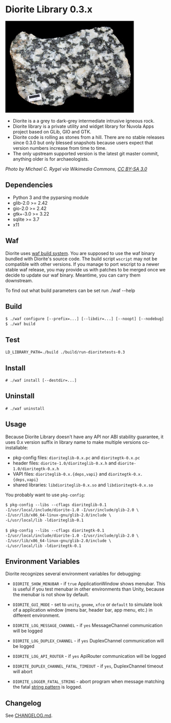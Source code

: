 Diorite Library 0.3.x
=====================

![Diorite stone](diorite.jpg)

 * Diorite is a a grey to dark-grey intermediate intrusive igneous rock.
 * Diorite library is a private utility and widget library for Nuvola Apps project based on GLib, GIO and GTK.
 * Diorite code is rolling as stones from a hill. There are no stable releases since 0.3.0 but only blessed
   snapshots because users expect that version numbers increase from time to time.
 * The only upstream supported version is the latest git master commit, anything older is for archaeologists.

*Photo by Michael C. Rygel via Wikimedia Commons, [CC BY-SA 3.0](http://creativecommons.org/licenses/by-sa/3.0/deed.en)*

Dependencies
------------

  - Python 3 and the pyparsing module
  - glib-2.0 >= 2.42
  - gio-2.0 >= 2.42
  - gtk+-3.0 >= 3.22
  - sqlite >= 3.7
  - x11


Waf
---

Diorite uses [waf build system](https://waf.io). You are supposed to use the waf binary bundled with
Diorite's source code. The build script `wscript` may not be compatible with other versions. If you manage
to port wscript to a newer stable waf release, you may provide us with patches to be merged once we decide
to update our waf binary. Meantime, you can carry them downstream.

To find out what build parameters can be set run ./waf --help 

Build
-----

    $ ./waf configure [--prefix=...] [--libdir=...] [--noopt] [--nodebug]
    $ ./waf build

Test
----

    LD_LIBRARY_PATH=./build ./build/run-dioritetests-0.3

Install
-------

    # ./waf install [--destdir=...]
    
Uninstall
---------

    # ./waf uninstall

Usage
-----

Because Diorite Library doesn't have any API nor ABI stability guarantee,
it uses 0.x version suffix in library name to make multiple versions co-installable:

  * pkg-config files: ``dioriteglib-0.x.pc`` and ``dioritegtk-0.x.pc``
  * header files: ``diorite-1.0/dioriteglib-0.x.h`` and ``diorite-1.0/dioritegtk-0.x.h``
  * VAPI files: ``dioriteglib-0.x.{deps,vapi}`` and ``dioritegtk-0.x.{deps,vapi}``
  * shared libraries: ``libdioriteglib-0.x.so`` and ``libdioritegtk-0.x.so``

You probably want to use ``pkg-config``:

    $ pkg-config --libs --cflags dioriteglib-0.1
    -I/usr/local/include/diorite-1.0 -I/usr/include/glib-2.0 \
    -I/usr/lib/x86_64-linux-gnu/glib-2.0/include \
    -L/usr/local/lib -ldioriteglib-0.1
    
    $ pkg-config --libs --cflags dioritegtk-0.1
    -I/usr/local/include/diorite-1.0 -I/usr/include/glib-2.0 \
    -I/usr/lib/x86_64-linux-gnu/glib-2.0/include \
    -L/usr/local/lib -ldioritegtk-0.1

Environment Variables
---------------------

Diorite recognizes several environment variables for debugging:

  * `DIORITE_SHOW_MENUBAR` - if `true` ApplicationWindow shows menubar. This is useful if you test
    menubar in other environments than Unity, because the menubar is not show by default.
 
  * `DIORITE_GUI_MODE` - set to `unity`, `gnome`, `xfce` or `default` to simulate look of
    a application window (menu bar, header bar, app menu, etc.) in different environment.
  
  * `DIORITE_LOG_MESSAGE_CHANNEL` - if `yes` MessageChannel communication will be logged
  * `DIORITE_LOG_DUPLEX_CHANNEL` - if `yes` DuplexChannel communication will be logged
  * `DIORITE_LOG_API_ROUTER` - if `yes` ApiRouter communication will be logged
  
  * `DIORITE_DUPLEX_CHANNEL_FATAL_TIMEOUT` - if `yes`, DuplexChannel timeout will abort
  * `DIORITE_LOGGER_FATAL_STRING` - abort program when message matching the fatal
    [string pattern](https://developer.gnome.org/glib/stable/glib-Glob-style-pattern-matching.html) is logged.

Changelog
---------

See [CHANGELOG.md](./CHANGELOG.md).
